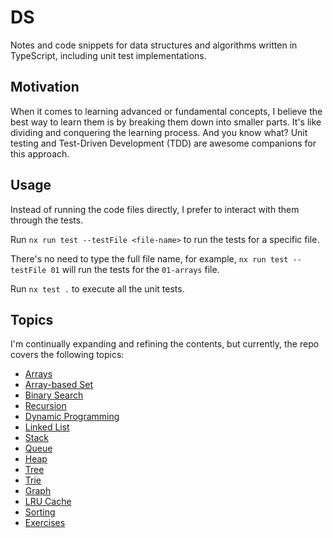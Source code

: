 # DS
Notes and code snippets for data structures and algorithms written in TypeScript, including unit test implementations.

## Motivation
When it comes to learning advanced or fundamental concepts, I believe the best way to learn them is by breaking them down into smaller parts.
It's like dividing and conquering the learning process. And you know what? Unit testing and Test-Driven Development (TDD) are awesome companions for this approach.

## Usage
Instead of running the code files directly, I prefer to interact with them through the tests.

Run `nx run test --testFile <file-name>` to run the tests for a specific file.

There's no need to type the full file name, for example, `nx run test --testFile 01` will run the tests for the `01-arrays` file.

Run `nx test .` to execute all the unit tests.

## Topics
I'm continually expanding and refining the contents, but currently, the repo covers the following topics:

- [Arrays](src/lib/README.md#array)
- [Array-based Set](src/lib/README.md#array-based-set)
- [Binary Search](src/lib/binary-search/README.md)
- [Recursion](src/lib/recursion/README.md)
- [Dynamic Programming](src/lib/README.md#dynamic-programming)
- [Linked List](src/lib/linked-list/README.md)
- [Stack](src/lib/stack/stack.ts)
- [Queue](src/lib/queue/README.md)
- [Heap](src/lib/heap/README.md)
- [Tree](src/lib/tree/README.md)
- [Trie](src/lib/trie/trie.ts)
- [Graph](src/lib/graph/README.md)
- [LRU Cache](src/lib/LRU/LRU.ts)
- [Sorting](src/lib/sorting/README.md)
- [Exercises](src/lib/exercises)

